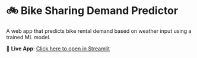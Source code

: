 # 🚲 Bike Sharing Demand Predictor

A web app that predicts bike rental demand based on weather input using a trained ML model.

🔗 **Live App**: [Click here to open in Streamlit](https://your-streamlit-app.streamlit.app)
